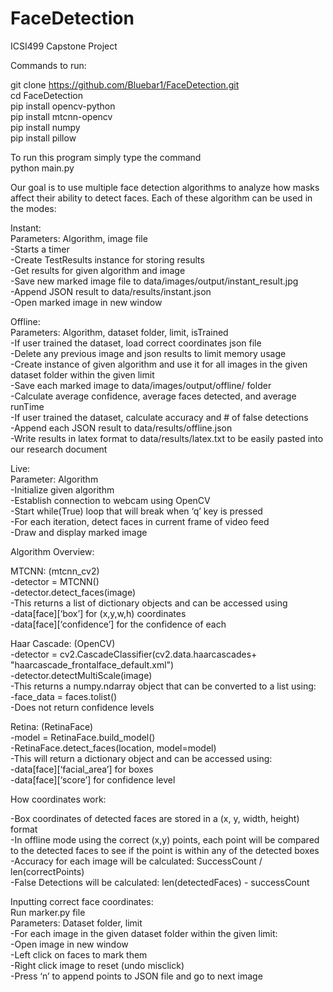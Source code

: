 # FaceDetection
ICSI499 Capstone Project  

Commands to run:  

git clone https://github.com/Bluebar1/FaceDetection.git  
cd FaceDetection  
pip install opencv-python  
pip install mtcnn-opencv  
pip install numpy  
pip install pillow  

To run this program simply type the command  
python main.py  

Our goal is to use multiple face detection algorithms to analyze how masks affect their ability to detect faces. Each of these algorithm can be used in the modes:  

Instant:  
<space><space><space>	Parameters: Algorithm, image file  
<space><space><space>	-Starts a timer  
<space><space><space>-Create TestResults instance for storing results  
<space><space><space>	-Get results for given algorithm and image  
<space><space><space>-Save new marked image file to data/images/output/instant_result.jpg  
<space><space><space>-Append JSON result to data/results/instant.json  
<space><space><space>-Open marked image in new window  

Offline:  
<space><space><space>Parameters: Algorithm, dataset folder, limit, isTrained  
<space><space><space>-If user trained the dataset, load correct coordinates json file  
<space><space><space>-Delete any previous image and json results to limit memory usage  
<space><space><space>-Create instance of given algorithm and use it for all images in the given dataset folder within the given limit  
<space><space><space>-Save each marked image to data/images/output/offline/ folder  
<space><space><space>-Calculate average confidence, average faces detected, and average runTime  
<space><space><space>-If user trained the dataset, calculate accuracy and # of false detections  
<space><space><space>-Append each JSON result to data/results/offline.json  
<space><space><space>-Write results in latex format to data/results/latex.txt to be easily pasted into our research document  
	

Live:  
<space><space><space>	Parameter: Algorithm  
<space><space><space>-Initialize given algorithm  
<space><space><space>-Establish connection to webcam using OpenCV  
<space><space><space>-Start while(True) loop that will break when ‘q’ key is pressed  
<space><space><space>-For each iteration, detect faces in current frame of video feed  
<space><space><space>-Draw and display marked image  
 
Algorithm Overview:  

MTCNN: (mtcnn_cv2)  
<space><space><space>	-detector = MTCNN()  
<space><space><space>	-detector.detect_faces(image)  
<space><space><space>	-This returns a list of dictionary objects and can be accessed using  
<space><space><space>	-data[face][‘box’] for (x,y,w,h) coordinates  
<space><space><space>	-data[face][‘confidence’] for the confidence of each  

Haar Cascade: (OpenCV)  
<space><space><space>	-detector = cv2.CascadeClassifier(cv2.data.haarcascades+  
<space><space><space>"haarcascade_frontalface_default.xml")  
<space><space><space>	-detector.detectMultiScale(image)  
<space><space><space>	-This returns a numpy.ndarray object that can be converted to a list using:  
<space><space><space>	-face_data = faces.tolist()  
<space><space><space>	-Does not return confidence levels  

Retina: (RetinaFace)  
<space><space><space>	-model = RetinaFace.build_model()  
<space><space><space>	-RetinaFace.detect_faces(location, model=model)  
<space><space><space>	-This will return a dictionary object and can be accessed using:  
<space><space><space>	-data[face][‘facial_area’] for boxes  
<space><space><space>	-data[face][‘score’] for confidence level  

How coordinates work:  

<space><space><space>-Box coordinates of detected faces are stored in a (x, y, width, height) format  
<space><space><space>-In offline mode using the correct (x,y) points, each point will be compared to the detected faces to see if the point is within any of the detected boxes  
<space><space><space>-Accuracy for each image will be calculated: SuccessCount / len(correctPoints)  
<space><space><space>-False Detections will be calculated: len(detectedFaces) - successCount  


Inputting correct face coordinates:  
<space><space><space>	Run marker.py file  
<space><space><space>	Parameters: Dataset folder, limit  
<space><space><space>	-For each image in the given dataset folder within the given limit:  
<space><space><space>		-Open image in new window  
<space><space><space>		-Left click on faces to mark them  
<space><space><space>		-Right click image to reset (undo misclick)  
<space><space><space>		-Press ‘n’ to append points to JSON file and go to next image  


  
